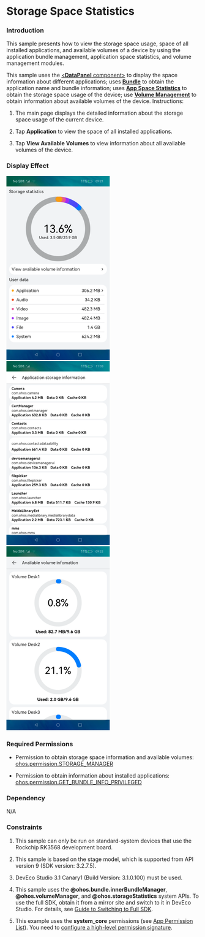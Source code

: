 # Storage Space Statistics

### Introduction

This sample presents how to view the storage space usage, space of all installed applications, and available volumes of a device by using the application bundle management, application space statistics, and volume management modules.

This sample uses the [<**DataPanel** component>](https://gitee.com/openharmony/docs/blob/master/en/application-dev/reference/arkui-ts/ts-basic-components-datapanel.md) to display the space information about different applications; uses [**Bundle**](https://gitee.com/openharmony/docs/blob/master/en/application-dev/reference/apis/js-apis-Bundle.md) to obtain the application name and bundle information; uses [**App Space Statistics**](https://gitee.com/openharmony/docs/blob/master/en/application-dev/reference/apis/js-apis-file-storage-statistics.md) to obtain the storage space usage of the device; use [**Volume Management**](https://gitee.com/openharmony/docs/blob/master/en/application-dev/reference/apis/js-apis-file-volumemanager.md) to obtain information about available volumes of the device.
Instructions:

1. The main page displays the detailed information about the storage space usage of the current device.

2. Tap **Application** to view the space of all installed applications.

3. Tap **View Available Volumes** to view information about all available volumes of the device.



### Display Effect

![](./screenshots/device/main_page_en.png)
![](./screenshots/device/application_page_en.png)
![](./screenshots/device/volume_page_en.png)

### Required Permissions

- Permission to obtain storage space information and available volumes: [ohos.permission.STORAGE_MANAGER](https://gitee.com/openharmony/docs/blob/master/en/application-dev/security/permission-list.md)

- Permission to obtain information about installed applications: [ohos.permission.GET_BUNDLE_INFO_PRIVILEGED](https://gitee.com/openharmony/docs/blob/master/en/application-dev/security/permission-list.md)

### Dependency

N/A

### Constraints

1. This sample can only be run on standard-system devices that use the Rockchip RK3568 development board.

2. This sample is based on the stage model, which is supported from API version 9 (SDK version: 3.2.7.5). 

3. DevEco Studio 3.1 Canary1 (Build Version: 3.1.0.100) must be used.

4. This sample uses the **@ohos.bundle.innerBundleManager**, **@ohos.volumeManager**, and **@ohos.storageStatistics** system APIs. To use the full SDK, obtain it from a mirror site and switch to it in DevEco Studio. For details, see [Guide to Switching to Full SDK](https://gitee.com/openharmony/docs/blob/master/en/application-dev/quick-start/full-sdk-switch-guide.md).

5. This example uses the **system_core** permissions (see [App Permission List](https://gitee.com/openharmony/docs/blob/master/en/application-dev/security/permission-list.md)). You need to [configure a high-level permission signature](https://docs.openharmony.cn/pages/v3.2Beta/zh-cn/application-dev/security/hapsigntool-overview.md).
